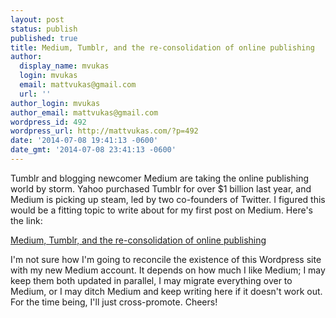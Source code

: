 ```yaml
---
layout: post
status: publish
published: true
title: Medium, Tumblr, and the re-consolidation of online publishing
author:
  display_name: mvukas
  login: mvukas
  email: mattvukas@gmail.com
  url: ''
author_login: mvukas
author_email: mattvukas@gmail.com
wordpress_id: 492
wordpress_url: http://mattvukas.com/?p=492
date: '2014-07-08 19:41:13 -0600'
date_gmt: '2014-07-08 23:41:13 -0600'
---
```

<p>Tumblr and blogging newcomer Medium are taking the online publishing world by storm. Yahoo purchased Tumblr for over $1 billion last year, and Medium is picking up steam, led by two co-founders of Twitter. I figured this would be a fitting topic to write about for my first post on Medium. Here's the link:</p>
<p><script async src="https://static.medium.com/embed.js"></script><a class="m-story" data-collapsed="true" href="https://medium.com/@mattvukas/medium-tumblr-and-the-re-consolidation-of-online-publishing-88d2d8b29bcc">Medium, Tumblr, and the re-consolidation of online publishing</a></p>
<p>I'm not sure how I'm going to reconcile the existence of this Wordpress site with my new Medium account. It depends on how much I like Medium; I may keep them both updated in parallel, I may migrate everything over to Medium, or I may ditch Medium and keep writing here if it doesn't work out. For the time being, I'll just cross-promote. Cheers!</p>
